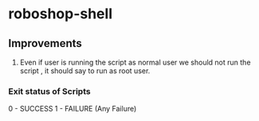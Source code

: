 # roboshop-shell

## Improvements 
1. Even if user is running the script as normal user we should not run the script , it should say to run as root user.


### Exit status of Scripts 
0 - SUCCESS 
1 - FAILURE (Any Failure)
